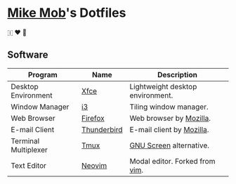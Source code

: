 # [Mike Mob](https://mikemob.com)'s Dotfiles
🇮 ❤️ 🐧



## Software
| Program              | Name                                             | Description                                                    |
| -                    | -                                                | -                                                              |
| Desktop Environment  | [Xfce](https://www.xfce.org/)                    | Lightweight desktop environment.                               |
| Window Manager       | [i3](https://i3wm.org/)                          | Tiling window manager.                                         |
| Web Browser          | [Firefox](https://www.mozilla.org/en-US/firefox) | Web browser by [Mozilla](https://www.mozilla.org).             |
| E-mail Client        | [Thunderbird](https://www.thunderbird.net/en-US) | E-mail client by [Mozilla](https://www.mozilla.org).           |
| Terminal Multiplexer | [Tmux](https://github.com/tmux/tmux)             | [GNU Screen](https://www.gnu.org/software/screen) alternative. |
| Text Editor          | [Neovim](https://neovim.io)                      | Modal editor. Forked from [vim](https://www.vim.org/).         |
